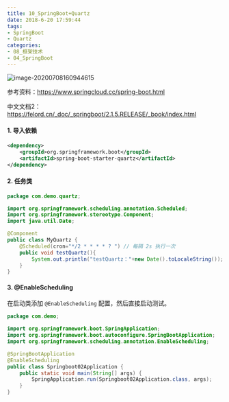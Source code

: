 ```yaml
---
title: 10_SpringBoot+Quartz
date: 2018-6-20 17:59:44
tags:
- SpringBoot
- Quartz
categories: 
- 08_框架技术
- 04_SpringBoot
---
```


![image-20200708160944615](https://jy-imgs.oss-cn-beijing.aliyuncs.com/img/20200708160946.png)

参考资料：https://www.springcloud.cc/spring-boot.html

中文文档2：https://felord.cn/_doc/_springboot/2.1.5.RELEASE/_book/index.html



#### 1. 导入依赖

```xml
<dependency>
    <groupId>org.springframework.boot</groupId>
    <artifactId>spring-boot-starter-quartz</artifactId>
</dependency>
```



#### 2. 任务类

```java
package com.demo.quartz;

import org.springframework.scheduling.annotation.Scheduled;
import org.springframework.stereotype.Component;
import java.util.Date;

@Component
public class MyQuartz {
    @Scheduled(cron="*/2 * * * * ? ") // 每隔 2s 执行一次
    public void testQuartz(){
        System.out.println("testQuartz："+new Date().toLocaleString());
    }
}
```



#### 3. @EnableScheduling

在启动类添加 `@EnableScheduling` 配置，然后直接启动测试。

```java
package com.demo;

import org.springframework.boot.SpringApplication;
import org.springframework.boot.autoconfigure.SpringBootApplication;
import org.springframework.scheduling.annotation.EnableScheduling;

@SpringBootApplication
@EnableScheduling
public class Springboot02Application {
    public static void main(String[] args) {
        SpringApplication.run(Springboot02Application.class, args);
    }
}
```